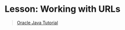 # Lesson: Working with URLs



> [Oracle Java Tutorial](https://docs.oracle.com/javase/tutorial/networking/urls/index.html)
